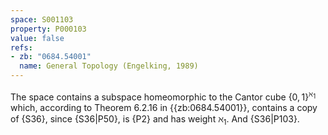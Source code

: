 ```yaml
---
space: S001103
property: P000103
value: false
refs:
- zb: "0684.54001"
  name: General Topology (Engelking, 1989)
---
```


The space contains a subspace homeomorphic to the Cantor cube $\{0,1\}^{\aleph_1}$
which, according to Theorem 6.2.16 in {{zb:0684.54001}}, contains
a copy of {S36}, since {S36|P50},
is {P2} and has weight $\aleph_1$.
And {S36|P103}.

<!-- The proof should be written once, for an uncountable "Cantor cube",
if ever added; Embedding of \omega_1+1 into a Cantor cube can be used. -->

